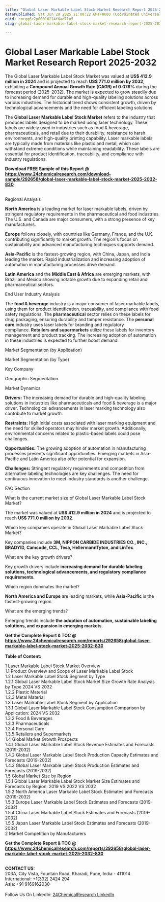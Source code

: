 ```yaml
---
title: "Global Laser Markable Label Stock Market Research Report 2025-2032"
datePublished: Sat Jun 28 2025 21:00:22 GMT+0000 (Coordinated Universal Time)
cuid: cmcgq6c7p000102l4f6ad7lo5
slug: global-laser-markable-label-stock-market-research-report-2025-2032-1-1

---
```


# Global Laser Markable Label Stock Market Research Report 2025-2032

<p>The Global Laser Markable Label Stock Market was valued at <strong>US$ 412.9 million in 2024</strong> and is projected to reach <strong>US$ 771.0 million by 2032</strong>, exhibiting a <strong>Compound Annual Growth Rate (CAGR) of 0.078%</strong> during the forecast period (2025–2032). The market is expected to grow steadily due to increasing demand for durable and high-quality labeling solutions across various industries. The historical trend shows consistent growth, driven by technological advancements and the need for efficient labeling solutions.</p><p>
</p><p>The <strong>Global Laser Markable Label Stock Market</strong> refers to the industry that produces labels designed to be marked using laser technology. These labels are widely used in industries such as food &amp; beverage, pharmaceuticals, and retail due to their durability, resistance to harsh environments, and high-quality printing capability. Laser markable labels are typically made from materials like plastic and metal, which can withstand extreme conditions while maintaining readability. These labels are essential for product identification, traceability, and compliance with industry regulations.</p><div><b>Download FREE Sample of this Report @ 
            <a href="https://www.24chemicalresearch.com/download-sample/292658/global-laser-markable-label-stock-market-2025-2032-830">
            https://www.24chemicalresearch.com/download-sample/292658/global-laser-markable-label-stock-market-2025-2032-830</a></b></div><br><p>
Regional Analysis</p><p>
</p><p><strong>North America</strong> is a leading market for laser markable labels, driven by stringent regulatory requirements in the pharmaceutical and food industries. The U.S. and Canada are major consumers, with a strong presence of key manufacturers.</p><p>
</p><p><strong>Europe</strong> follows closely, with countries like Germany, France, and the U.K. contributing significantly to market growth. The region's focus on sustainability and advanced manufacturing techniques supports demand.</p><p>
</p><p><strong>Asia-Pacific</strong> is the fastest-growing region, with China, Japan, and India leading the market. Rapid industrialization and increasing adoption of automation in manufacturing processes drive demand.</p><p>
</p><p><strong>Latin America</strong> and the <strong>Middle East &amp; Africa</strong> are emerging markets, with Brazil and Mexico showing notable growth due to expanding retail and pharmaceutical sectors.</p><p>
End User Industry Analysis</p><p>
</p><p>The <strong>food &amp; beverage</strong> industry is a major consumer of laser markable labels, using them for product identification, traceability, and compliance with food safety regulations. The <strong>pharmaceutical</strong> sector relies on these labels for drug packaging, ensuring durability and tamper resistance. The <strong>personal care</strong> industry uses laser labels for branding and regulatory compliance. <strong>Retailers and supermarkets</strong> utilize these labels for inventory management and product tracking. The increasing adoption of automation in these industries is expected to further boost demand.</p><p>
Market Segmentation (by Application)</p><p>
</p><p>
Market Segmentation (by Type)</p><p>
</p><p>
Key Company</p><p>
</p><p>
Geographic Segmentation</p><p>
</p><p>
Market Dynamics</p><p>
</p><p><strong>Drivers:</strong> The increasing demand for durable and high-quality labeling solutions in industries like pharmaceuticals and food &amp; beverage is a major driver. Technological advancements in laser marking technology also contribute to market growth.</p><p>
</p><p><strong>Restraints:</strong> High initial costs associated with laser marking equipment and the need for skilled operators may hinder market growth. Additionally, environmental concerns related to plastic-based labels could pose challenges.</p><p>
</p><p><strong>Opportunities:</strong> The growing adoption of automation in manufacturing processes presents significant opportunities. Emerging markets in Asia-Pacific and Latin America also offer potential for expansion.</p><p>
</p><p><strong>Challenges:</strong> Stringent regulatory requirements and competition from alternative labeling technologies are key challenges. The need for continuous innovation to meet industry standards is another challenge.</p><p>
FAQ Section</p><p>
What is the current market size of Global Laser Markable Label Stock Market?</p><p>
</p><p>The market was valued at <strong>US$ 412.9 million in 2024</strong> and is projected to reach <strong>US$ 771.0 million by 2032</strong>.</p><p>
Which key companies operate in Global Laser Markable Label Stock Market?</p><p>
</p><p>Key companies include <strong>3M, NIPPON CARBIDE INDUSTRIES CO., INC., BRADYID, Camcode, CCL, Tesa, HellermannTyton, and LinTec</strong>.</p><p>
What are the key growth drivers?</p><p>
</p><p>Key growth drivers include <strong>increasing demand for durable labeling solutions, technological advancements, and regulatory compliance requirements</strong>.</p><p>
Which region dominates the market?</p><p>
</p><p><strong>North America and Europe</strong> are leading markets, while <strong>Asia-Pacific</strong> is the fastest-growing region.</p><p>
What are the emerging trends?</p><p>
</p><p>Emerging trends include <strong>the adoption of automation, sustainable labeling solutions, and expansion in emerging markets</strong>.</p>

<div><b>Get the Complete Report & TOC @ 
            <a href="https://www.24chemicalresearch.com/reports/292658/global-laser-markable-label-stock-market-2025-2032-830">
            https://www.24chemicalresearch.com/reports/292658/global-laser-markable-label-stock-market-2025-2032-830</a></b></div><br>
            <b>Table of Content:</b><p>1 Laser Markable Label Stock Market Overview<br />
    1.1 Product Overview and Scope of Laser Markable Label Stock<br />
    1.2 Laser Markable Label Stock Segment by Type<br />
        1.2.1 Global Laser Markable Label Stock Market Size Growth Rate Analysis by Type 2024 VS 2032<br />
        1.2.2 Plastic Material<br />
        1.2.3 Metal Material<br />
    1.3 Laser Markable Label Stock Segment by Application<br />
        1.3.1 Global Laser Markable Label Stock Consumption Comparison by Application: 2024 VS 2032<br />
        1.3.2 Food & Beverages<br />
        1.3.3 Pharmaceuticals<br />
        1.3.4 Personal Care<br />
        1.3.5 Retailers and Supermarkets<br />
    1.4 Global Market Growth Prospects<br />
        1.4.1 Global Laser Markable Label Stock Revenue Estimates and Forecasts (2019-2032)<br />
        1.4.2 Global Laser Markable Label Stock Production Capacity Estimates and Forecasts (2019-2032)<br />
        1.4.3 Global Laser Markable Label Stock Production Estimates and Forecasts (2019-2032)<br />
    1.5 Global Market Size by Region<br />
        1.5.1 Global Laser Markable Label Stock Market Size Estimates and Forecasts by Region: 2019 VS 2022 VS 2032<br />
        1.5.2 North America Laser Markable Label Stock Estimates and Forecasts (2019-2032)<br />
        1.5.3 Europe Laser Markable Label Stock Estimates and Forecasts (2019-2032)<br />
        1.5.4 China Laser Markable Label Stock Estimates and Forecasts (2019-2032)<br />
        1.5.5 Japan Laser Markable Label Stock Estimates and Forecasts (2019-2032)<br />
2 Market Competition by Manufacturers<br />
    </p>

<div><b>Get the Complete Report & TOC @ 
            <a href="https://www.24chemicalresearch.com/reports/292658/global-laser-markable-label-stock-market-2025-2032-830">
            https://www.24chemicalresearch.com/reports/292658/global-laser-markable-label-stock-market-2025-2032-830</a></b></div><br>

<b>CONTACT US:</b><br>
            203A, City Vista, Fountain Road, Kharadi, Pune, India - 411014<br>
            International: +1(332) 2424 294<br>
            Asia: +91 9169162030 <br><br>
            Follow Us On LinkedIn: <a href="https://www.linkedin.com/company/24chemicalresearch/">24ChemicalResearch LinkedIn</a>